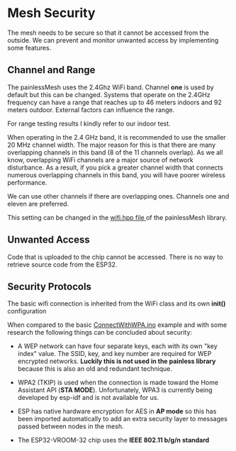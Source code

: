 # Mesh Security
The mesh needs to be secure so that it cannot be accessed from the outside. We can prevent and monitor unwanted access by implementing some features.

## Channel and Range
The painlessMesh uses the 2.4Ghz WiFi band. Channel **one** is used by default but this can be changed. 
Systems that operate on the 2.4GHz frequency can have a range that reaches up to 46 meters indoors and 92 meters outdoor. External factors can influence the range.

For range testing results I kindly refer to our <a>indoor test</a>.

When operating in the 2.4 GHz band, it is recommended to use the smaller 20 MHz channel width. The major reason for this is that there are many overlapping channels in this band (8 of the 11 channels overlap). As we all know, overlapping WiFi channels are a major source of network disturbance. As a result, if you pick a greater channel width that connects numerous overlapping channels in this band, you will have poorer wireless performance.

We can use other channels if there are overlapping ones. Channels one and eleven are preferred.

This setting can be changed in the <a href="https://gitlab.com/painlessMesh/painlessMesh/-/blob/develop/src/arduino/wifi.hpp"> wifi.hpp file </a> of the painlessMesh library.

## Unwanted Access

Code that is uploaded to the chip cannot be accessed. There is no way to retrieve source code from the ESP32.

## Security Protocols
The basic wifi connection is inherited from the WiFi class and its own **init()** configuration

When compared to the basic <a href="https://github.com/arduino-libraries/WiFi/blob/master/examples/ConnectWithWPA/ConnectWithWPA.ino">ConnectWithWPA.ino</a> example and with some research the following things can be concluded about security:

- A WEP network can have four separate keys, each with its own "key index" value. The SSID, key, and key number are required for WEP encrypted networks. **Luckily this is not used in the painless library** because this is also an old and redundant technique.


- WPA2 (TKIP) is used when the connection is made toward the Home Assistant API (**STA MODE**). Unfortunately, WPA3 is currently being developed by esp-idf and is not available for us.

- ESP has native hardware encryption for AES in **AP mode** so this has been imported automatically to add an extra security layer to messages passed between nodes in the mesh.

- The ESP32-VROOM-32 chip uses the **IEEE 802.11 b/g/n standard** 